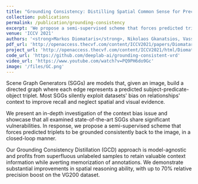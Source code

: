 ```yaml
---
title: "Grounding Consistency: Distilling Spatial Common Sense for Precise Visual Relationship Detection"
collection: publications
permalink: /publication/grounding-consistency
excerpt: 'We propose a semi-supervised scheme that forces predicted triplets to be grounded consistently back to the image, addressing context bias in Scene Graph Generators through spatial common sense distillation.'
venue: 'ICCV 2021'
authors: '<strong>Markos Diomataris</strong>, Nikolaos Gkanatsios, Vassilis Pitsikalis, Petros Maragos'
pdf_url: 'http://openaccess.thecvf.com/content/ICCV2021/papers/Diomataris_Grounding_Consistency_Distilling_Spatial_Common_Sense_for_Precise_Visual_Relationship_ICCV_2021_paper.pdf'
project_url: 'http://openaccess.thecvf.com/content/ICCV2021/html/Diomataris_Grounding_Consistency_Distilling_Spatial_Common_Sense_for_Precise_Visual_Relationship_ICCV_2021_paper.html'
code_url: 'https://github.com/deeplab-ai/grounding-consistent-vrd'
video_url: 'https://www.youtube.com/watch?v=PQ9PH6do9Gc'
image: '/files/GC.png'
---
```


Scene Graph Generators (SGGs) are models that, given an image, build a directed graph where each edge represents a predicted subject-predicate-object triplet. Most SGGs silently exploit datasets' bias on relationships' context to improve recall and neglect spatial and visual evidence.

We present an in-depth investigation of the context bias issue and showcase that all examined state-of-the-art SGGs share significant vulnerabilities. In response, we propose a semi-supervised scheme that forces predicted triplets to be grounded consistently back to the image, in a closed-loop manner.

Our Grounding Consistency Distillation (GCD) approach is model-agnostic and profits from superfluous unlabeled samples to retain valuable context information while averting memorization of annotations. We demonstrate substantial improvements in spatial reasoning ability, with up to 70% relative precision boost on the VG200 dataset.